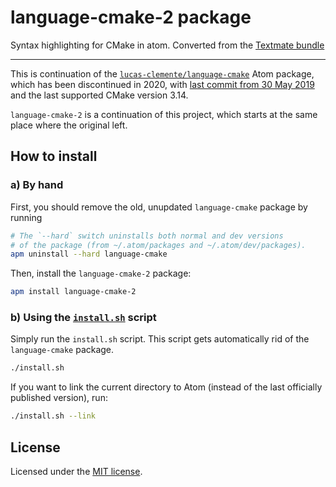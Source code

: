 # language-cmake-2 package

Syntax highlighting for CMake in atom. Converted from the
[Textmate bundle](https://github.com/textmate/cmake.tmbundle)

---

This is continuation of the [`lucas-clemente/language-cmake`][1] Atom package,
which has been discontinued in 2020, with [last commit from 30 May 2019][2]
and the last supported CMake version 3.14.

`language-cmake-2` is a continuation of this project, which starts at the same
place where the original left.

## How to install
### a) By hand
First, you should remove the old, unupdated `language-cmake` package by
running

```sh
# The `--hard` switch uninstalls both normal and dev versions
# of the package (from ~/.atom/packages and ~/.atom/dev/packages).
apm uninstall --hard language-cmake
```

Then, install the `language-cmake-2` package:

```sh
apm install language-cmake-2
```

### b) Using the [`install.sh`][3] script
Simply run the `install.sh` script. This script gets automatically rid
of the `language-cmake` package.

```sh
./install.sh
```

If you want to link the current directory to Atom (instead of the last
officially published version), run:

```sh
./install.sh --link
```

## License
Licensed under the [MIT license](LICENSE).

[1]: https://github.com/lucas-clemente/language-cmake
[2]: https://github.com/lucas-clemente/language-cmake/commit/61af86425a75b16f5b1bfb74be18544b97ba9c02
[3]: install.sh
